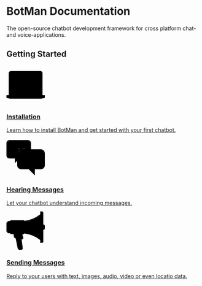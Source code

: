 # BotMan Documentation

The open-source chatbot development framework for cross platform chat- and voice-applications.

## Getting Started
<div class="pt-8 flex flex-wrap">
	<div class="w-1/2 lg:w-1/3 flex justify-center">
		<a class="shadow w-4/5 flex px-4 mr-4" href="/__version__/installation">
			<svg xmlns="http://www.w3.org/2000/svg" width="100" height="100" viewBox="0 0 100 100" class="w-1/3 pr-4 heroicon-laptop heroicon heroicons-lg">
		        <path class="heroicon-laptop-body heroicon-component-fill" fill-rule="nonzero" d="M100 77h-6V20a6 6 0 0 0-6-6H12a6 6 0 0 0-6 6v57H0v7l6.08 1.22c2.16.43 5.7.78 7.91.78h72.02c2.2 0 5.75-.35 7.91-.78L100 84v-7z"></path>
		        <path class="heroicon-laptop-screen-edge heroicon-component-accent heroicon-component-fill" d="M9 20a3 3 0 0 1 3-3h76a3 3 0 0 1 3 3v52a3 3 0 0 1-3 3H12a3 3 0 0 1-3-3V20z"></path>
		        <polygon class="heroicon-laptop-screen heroicon-component-fill" points="13 23 12 23 12 24 12 71 12 72 13 72 87 72 88 72 88 71 88 24 88 23 87 23"></polygon>
		        <path class="heroicon-shadows" d="M41.27 79h17.46A2 2 0 0 1 57 80H43a2 2 0 0 1-1.73-1zM5.2 83h89.6l-1.27.25c-2.04.41-5.45.75-7.52.75H13.99c-2.07 0-5.49-.34-7.52-.75L5.2 83z"></path>
		        <path class="heroicon-outline" fill-rule="nonzero" d="M100 77v7l-6.08 1.22c-2.16.43-5.7.78-7.91.78H13.99c-2.2 0-5.75-.35-7.91-.78L0 84v-7h6V20a6 6 0 0 1 6-6h76a6 6 0 0 1 6 6v57h6zm-2 5v-3H59.83A3 3 0 0 1 57 81H43a3 3 0 0 1-2.83-2H2v3h96zm-56.73-3c.34.6.99 1 1.73 1h14a2 2 0 0 0 1.73-1H41.27zM5.2 83l1.27.25c2.03.41 5.45.75 7.52.75h72.02c2.07 0 5.48-.34 7.52-.75L94.8 83H5.2zM8 77h84V20a4 4 0 0 0-4-4H12a4 4 0 0 0-4 4v57zm1-57a3 3 0 0 1 3-3h76a3 3 0 0 1 3 3v52a3 3 0 0 1-3 3H12a3 3 0 0 1-3-3V20zm3-2a2 2 0 0 0-2 2v52c0 1.1.9 2 2 2h76a2 2 0 0 0 2-2V20a2 2 0 0 0-2-2H12zm1 5h75v49H12V23h1zm74 1H13v47h74V24zm-35-4v1h-6v-1h6zm-7.55 36.22l-.9-.44 10-20 .9.44-10 20zm5-2l-.9-.44 6-12 .9.44-6 12z"></path>
		    </svg>
		    <div class="w-2/3">
		    	<h3 class="m-0">Installation</h3>
		    	<p>
					Learn how to install BotMan and get started with your first chatbot.
		    	</p>
		    </div>
		</a>
	</div>
	<div class="w-1/2 lg:w-1/3 flex justify-center">
		<a class="shadow w-4/5 flex px-4 mr-4" href="/__version__/receiving">
			<svg xmlns="http://www.w3.org/2000/svg" width="100" height="100" viewBox="0 0 100 100" class="w-1/3 pr-4 heroicon-chat heroicon heroicons-lg">
                    <path class="heroicon-chat-bubble-back heroicon-component-accent heroicon-component-fill" d="M62 12v16H47a3 3 0 1 0-6 0h-3c-1.06 0-2.08.16-3.04.47a3 3 0 1 0-3.94 2.37A9.97 9.97 0 0 0 28 38v17.17l-4 4V50H8c-3.3 0-6-2.7-6-6V12a6 6 0 0 1 6-6h48c3.3 0 6 2.7 6 6z"></path>
                    <path class="heroicon-chat-bubble-front heroicon-component-fill" d="M90 78H72v13.17L58.83 78H37.99A8 8 0 0 1 30 70V38a8 8 0 0 1 8-8h52a8 8 0 0 1 8 8v32a8 8 0 0 1-8 8z"></path>
                    <path class="heroicon-chat-dots-back heroicon-component-fill" d="M20 30a2 2 0 1 1 0-4 2 2 0 0 1 0 4zm24-4a2 2 0 0 1 2 2h-4c0-1.1.9-2 2-2zm-10 2a2 2 0 0 1-.23.93A10 10 0 0 0 32 30a2 2 0 1 1 2-2z"></path>
                    <path class="heroicon-chat-dots-front heroicon-component-accent heroicon-component-fill" d="M51 54a3 3 0 1 1-6 0 3 3 0 0 1 6 0zm16 0a3 3 0 1 1-6 0 3 3 0 0 1 6 0zm16 0a3 3 0 1 1-6 0 3 3 0 0 1 6 0z"></path>
                    <path class="heroicon-shadows" d="M30 70a9.98 9.98 0 0 0 8 4h52a9.98 9.98 0 0 0 8-4 8 8 0 0 1-8 8H72v13.17L58.83 78H37.99A8 8 0 0 1 30 70zm-2-32v17.17l-4 4V50H8c-3.3 0-6-2.7-6-6v-.71A8 8 0 0 0 8 46h16v-8a10 10 0 0 1 10-10h4a10 10 0 0 0-10 10z"></path>
                    <path class="heroicon-outline" fill-rule="nonzero" d="M28 58l-6 6V52H8c-4.41 0-8-3.59-8-8V12a8 8 0 0 1 8-8h48c4.41 0 8 3.59 8 8v16h26a10 10 0 0 1 10 10v32a10 10 0 0 1-10 10H74v16L58 80H38a10 10 0 0 1-10-10V58zm34-46c0-3.3-2.7-6-6-6H8a6 6 0 0 0-6 6v32c0 3.3 2.7 6 6 6h16v9.17l4-4V38c0-2.81 1.16-5.35 3.02-7.16a3 3 0 1 1 3.94-2.37c.96-.3 1.98-.47 3.03-.47H41a3 3 0 1 1 6 0h15V12zM44 26a2 2 0 0 0-2 2h4a2 2 0 0 0-2-2zm-10 2a2 2 0 1 0-2 2 10 10 0 0 1 1.77-1.07A2 2 0 0 0 34 28zm56 50a8 8 0 0 0 8-8V38a8 8 0 0 0-8-8H38a8 8 0 0 0-8 8v32a8 8 0 0 0 8 8h20.83L72 91.17V78h18zM6 12c0-1.1.9-2 2-2h12v1H8a1 1 0 0 0-1 1v6H6v-6zm11 16a3 3 0 1 1 6 0 3 3 0 0 1-6 0zm3 2a2 2 0 1 0 0-4 2 2 0 0 0 0 4zm28 28a4 4 0 1 1 0-8 4 4 0 0 1 0 8zm3-4a3 3 0 1 0-6 0 3 3 0 0 0 6 0zm13 4a4 4 0 1 1 0-8 4 4 0 0 1 0 8zm3-4a3 3 0 1 0-6 0 3 3 0 0 0 6 0zm17 0a4 4 0 1 1-8 0 4 4 0 0 1 8 0zm-1 0a3 3 0 1 0-6 0 3 3 0 0 0 6 0zm7 19a3 3 0 0 0 3-3V58h1v12a4 4 0 0 1-4 4H66v-1h24zM70 34v1H38v-1h32z"></path>
                </svg>
		    <div class="w-2/3">
		    	<h3 class="m-0">Hearing Messages</h3>
		    	<p>
					Let your chatbot understand incoming messages.
		    	</p>
		    </div>
		</a>
	</div>
	<div class="w-1/2 lg:w-1/3 flex justify-center">
		<a class="shadow w-4/5 flex px-4 mr-4 flex-no-wrap" href="/__version__/sending">
			<svg xmlns="http://www.w3.org/2000/svg" width="100" height="100" viewBox="0 0 100 100" class="w-1/3 pr-4 heroicon-announcement heroicon heroicons-lg">
                    <path class="heroicon-announcement-bowl heroicon-component-fill" d="M88 9.98A82.6 82.6 0 0 1 46 26.6v28.78a82.6 82.6 0 0 1 42 16.63V9.98z"></path>
                    <path class="heroicon-announcement-front heroicon-component-accent heroicon-component-fill" d="M94 36V4a2 2 0 0 0-2-2h-2v78h2a2 2 0 0 0 2-2V46h2a2 2 0 0 0 2-2v-6a2 2 0 0 0-2-2h-2z"></path>
                    <polygon class="heroicon-announcement-middle heroicon-component-accent heroicon-component-fill" points="11 57 11 25 44 25 44 57 42 57 42 53 18 53 18.4 57"></polygon>
                    <path class="heroicon-announcement-handle heroicon-component-accent heroicon-component-fill" d="M37.55 71h2.54a2 2 0 0 0 1.86-2.74l-1.77-7.43-.18.03V55H20.21l.98 9.84c.14 1.33.63 2.31 1.37 2.9a2.9 2.9 0 0 0 1.64.6l.13.01c.25.01.52 0 .8-.06l6.05 27.4A3.1 3.1 0 0 0 34 98h4.98c1.01 0 1.65-.72 1.53-1.72L37.55 71z"></path>
                    <path class="heroicon-announcement-back heroicon-component-fill" d="M3 30H1v22h2v1a3 3 0 0 0 3 3h5V26H6a3 3 0 0 0-3 3v1z"></path>
                    <path class="heroicon-shadows" d="M46 55.4v-14a82.6 82.6 0 0 1 42 16.62v14A82.6 82.6 0 0 0 46 55.4zM26.99 74.72l-1.12-5.58c.33-.1.66-.22 1-.37l9.66-4.4.71 5.7L27 74.72zM10 31v2H8a1 1 0 1 1 0-2h2zm0 6v2H8a1 1 0 1 1 0-2h2zm0 6v2H8a1 1 0 1 1 0-2h2zm0 6v2H8a1 1 0 1 1 0-2h2zm30 8v4H20v-4h-8V41h32v16h-4zm49-16h6v37a3 3 0 0 1-3 3h-3V41z"></path>
                    <path class="heroicon-outline" fill-rule="nonzero" d="M88 0h4a4 4 0 0 1 4 4v30a4 4 0 0 1 4 4v6a4 4 0 0 1-4 4v30a4 4 0 0 1-4 4h-4v-7.45A79.62 79.62 0 0 0 46 57.4V59h-4v4l1.8 4.51A4 4 0 0 1 40.1 73h-.48l2.88 23.04A3.44 3.44 0 0 1 39 100h-5a5.09 5.09 0 0 1-4.79-3.93l-5.14-25.73c-2.58-.16-4.55-2.13-4.87-5.3L18.6 59H10v-2H6a4 4 0 0 1-4-4H0V29h2a4 4 0 0 1 4-4h4v-2h36v1.6A79.62 79.62 0 0 0 88 7.46V0zm2 2v78h2a2 2 0 0 0 2-2V4a2 2 0 0 0-2-2h-2zm6 44a2 2 0 0 0 2-2v-6a2 2 0 0 0-2-2v10zM10 27H6a2 2 0 0 0-2 2v24c0 1.1.9 2 2 2h4v-3H8a2 2 0 1 1 0-4h2v-2H8a2 2 0 1 1 0-4h2v-2H8a2 2 0 1 1 0-4h2v-2H8a2 2 0 1 1 0-4h2v-3zm0 4H8a1 1 0 1 0 0 2h2v-2zM88 9.98A82.6 82.6 0 0 1 46 26.6v28.78a82.6 82.6 0 0 1 42 16.63V9.98zm-38 20.7v-1.02a84.98 84.98 0 0 0 34-12.58v1.19a85.96 85.96 0 0 1-34 12.4zM10 37H8a1 1 0 1 0 0 2h2v-2zm0 6H8a1 1 0 1 0 0 2h2v-2zm0 6H8a1 1 0 1 0 0 2h2v-2zm-8 2h1V31H2v20zm10-26v32h2V25h-2zm3 32h3.4l-.4-4h24v4h2V25H15v32zm24.38 14h.71a2 2 0 0 0 1.86-2.74l-1.77-4.43-1.61.73.8 6.44zM24.2 68.35h.13c.64.02 1.36-.13 2.12-.48l9.95-4.52L40 61.7V55H20.21l.98 9.84c.14 1.33.63 2.31 1.37 2.9a2.9 2.9 0 0 0 1.64.6zm6.98 27.33A3.1 3.1 0 0 0 34 98h4.98c1.01 0 1.65-.72 1.53-1.72l-3.99-31.9-9.66 4.4c-.34.15-.67.28-1 .37l5.3 26.53zM23 59a1 1 0 1 1 0-2 1 1 0 0 1 0 2zm15-1a1 1 0 1 1-2 0 1 1 0 0 1 2 0z"></path>
                </svg>
		    <div class="w-2/3">
		    	<h3 class="m-0">Sending Messages</h3>
		    	<p>
					Reply to your users with text, images, audio, video or even locatio data.
		    	</p>
		    </div>
		</a>
	</div>
